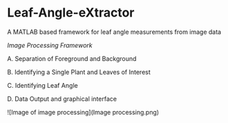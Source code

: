 # Leaf-Angle-eXtractor
A MATLAB based framework for leaf angle measurements from image data

*Image Processing Framework*

A. Separation of Foreground and Background

B. Identifying a Single Plant and Leaves of Interest

C. Identifying Leaf Angle 

D. Data Output and graphical interface


![Image of image processing](Image processing.png)

